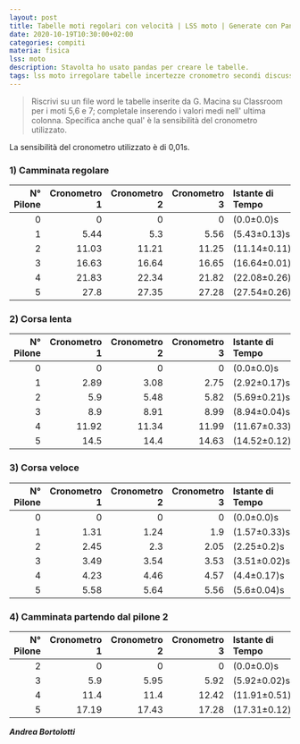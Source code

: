 ```yaml
---
layout: post
title: Tabelle moti regolari con velocità | LSS moto | Generate con Pandas
date: 2020-10-19T10:30:00+02:00
categories: compiti
materia: fisica
lss: moto
description: Stavolta ho usato pandas per creare le tabelle.
tags: lss moto irregolare tabelle incertezze cronometro secondi discussione
---
```


>Riscrivi su un file word le tabelle inserite da G. Macina su Classroom per i moti 5,6 e 7; completale inserendo i valori medi nell' ultima colonna. Specifica anche qual' è la sensibilità del cronometro utilizzato.

La sensibilità del cronometro utilizzato è di 0,01s.


### 1) Camminata regolare

|   N° Pilone |   Cronometro 1 |   Cronometro 2 |   Cronometro 3 | Istante di Tempo   | Intervallo di Tempo   | Posizione   | Spostamento   | Velocità       |
|------------:|---------------:|---------------:|---------------:|:-------------------|:----------------------|:------------|:--------------|:---------------|
|           0 |           0    |           0    |           0    | (0.0±0.0)s         | (0.0±0.0)s            | (0±0.0)m    | (0.0±0.0)m    | (nan±nan)m/s   |
|           1 |           5.44 |           5.3  |           5.56 | (5.43±0.13)s       | (5.43±0.13)s          | (1±0.01)m   | (1.0±0.01)m   | (0.18±0.01)m/s |
|           2 |          11.03 |          11.21 |          11.25 | (11.14±0.11)s      | (5.71±0.24)s          | (2±0.01)m   | (1.0±0.02)m   | (0.18±0.01)m/s |
|           3 |          16.63 |          16.64 |          16.65 | (16.64±0.01)s      | (5.5±0.12)s           | (3±0.01)m   | (1.0±0.02)m   | (0.18±0.01)m/s |
|           4 |          21.83 |          22.34 |          21.82 | (22.08±0.26)s      | (5.44±0.27)s          | (4±0.01)m   | (1.0±0.02)m   | (0.18±0.01)m/s |
|           5 |          27.8  |          27.35 |          27.28 | (27.54±0.26)s      | (5.46±0.52)s          | (5±0.01)m   | (1.0±0.02)m   | (0.18±0.02)m/s |

### 2) Corsa lenta

|   N° Pilone |   Cronometro 1 |   Cronometro 2 |   Cronometro 3 | Istante di Tempo   | Intervallo di Tempo   | Posizione   | Spostamento   | Velocità       |
|------------:|---------------:|---------------:|---------------:|:-------------------|:----------------------|:------------|:--------------|:---------------|
|           0 |           0    |           0    |           0    | (0.0±0.0)s         | (0.0±0.0)s            | (0±0.0)m    | (0.0±0.0)m    | (nan±nan)m/s   |
|           1 |           2.89 |           3.08 |           2.75 | (2.92±0.17)s       | (2.92±0.17)s          | (1±0.01)m   | (1.0±0.01)m   | (0.34±0.02)m/s |
|           2 |           5.9  |           5.48 |           5.82 | (5.69±0.21)s       | (2.77±0.38)s          | (2±0.01)m   | (1.0±0.02)m   | (0.36±0.06)m/s |
|           3 |           8.9  |           8.91 |           8.99 | (8.94±0.04)s       | (3.25±0.25)s          | (3±0.01)m   | (1.0±0.02)m   | (0.31±0.03)m/s |
|           4 |          11.92 |          11.34 |          11.99 | (11.67±0.33)s      | (2.73±0.37)s          | (4±0.01)m   | (1.0±0.02)m   | (0.37±0.06)m/s |
|           5 |          14.5  |          14.4  |          14.63 | (14.52±0.12)s      | (2.85±0.45)s          | (5±0.01)m   | (1.0±0.02)m   | (0.35±0.06)m/s |

### 3) Corsa veloce

|   N° Pilone |   Cronometro 1 |   Cronometro 2 |   Cronometro 3 | Istante di Tempo   | Intervallo di Tempo   | Posizione   | Spostamento   | Velocità       |
|------------:|---------------:|---------------:|---------------:|:-------------------|:----------------------|:------------|:--------------|:---------------|
|           0 |           0    |           0    |           0    | (0.0±0.0)s         | (0.0±0.0)s            | (0±0.0)m    | (0.0±0.0)m    | (nan±nan)m/s   |
|           1 |           1.31 |           1.24 |           1.9  | (1.57±0.33)s       | (1.57±0.33)s          | (1±0.01)m   | (1.0±0.01)m   | (0.64±0.14)m/s |
|           2 |           2.45 |           2.3  |           2.05 | (2.25±0.2)s        | (0.68±0.53)s          | (2±0.01)m   | (1.0±0.02)m   | (1.47±1.18)m/s |
|           3 |           3.49 |           3.54 |           3.53 | (3.51±0.02)s       | (1.26±0.22)s          | (3±0.01)m   | (1.0±0.02)m   | (0.79±0.15)m/s |
|           4 |           4.23 |           4.46 |           4.57 | (4.4±0.17)s        | (0.89±0.19)s          | (4±0.01)m   | (1.0±0.02)m   | (1.12±0.26)m/s |
|           5 |           5.58 |           5.64 |           5.56 | (5.6±0.04)s        | (1.2±0.21)s           | (5±0.01)m   | (1.0±0.02)m   | (0.83±0.16)m/s |

### 4) Camminata partendo dal pilone 2

|   N° Pilone |   Cronometro 1 |   Cronometro 2 |   Cronometro 3 | Istante di Tempo   | Intervallo di Tempo   | Posizione   | Spostamento   | Velocità       |
|------------:|---------------:|---------------:|---------------:|:-------------------|:----------------------|:------------|:--------------|:---------------|
|           2 |           0    |           0    |           0    | (0.0±0.0)s         | (0.0±0.0)s            | (2±0.01)m   | (0.0±0.0)m    | (nan±nan)m/s   |
|           3 |           5.9  |           5.95 |           5.92 | (5.92±0.02)s       | (5.92±0.02)s          | (3±0.01)m   | (1.0±0.02)m   | (0.17±0.0)m/s  |
|           4 |          11.4  |          11.4  |          12.42 | (11.91±0.51)s      | (5.99±0.53)s          | (4±0.01)m   | (1.0±0.02)m   | (0.17±0.02)m/s |
|           5 |          17.19 |          17.43 |          17.28 | (17.31±0.12)s      | (5.4±0.63)s           | (5±0.01)m   | (1.0±0.02)m   | (0.19±0.02)m/s |


___Andrea Bortolotti___
